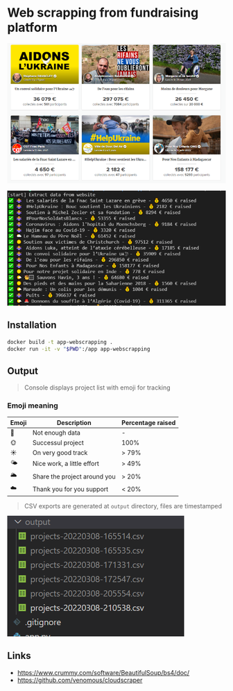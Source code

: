 # Web scrapping from fundraising platform

![Screenshoot website](/_DOC/website_screen.png)

![Screenshoot console application](/_DOC/app_screen.png)

## Installation
```bash
docker build -t app-webscrapping .
docker run -it -v "$PWD":/app app-webscrapping
```

## Output

> Console displays project list with emoji for tracking

### Emoji meaning

|Emoji|Description  | Percentage raised
|--|--|--|
|🤷| Not enough data  |  - 
|🌞| Successul project | 100%|
|☀️| On very good track| > 79%
|🌤️| Nice work, a little effort |> 49%
|🌥️ | Share the project around you | > 20%
|☁️ | Thank you for you support   | < 20%


> CSV exports are generated at `output` directory, files are timestamped

![Screenshoot output csv folder](/_DOC/csv_folder_screen.png)


## Links
* https://www.crummy.com/software/BeautifulSoup/bs4/doc/
* https://github.com/venomous/cloudscraper